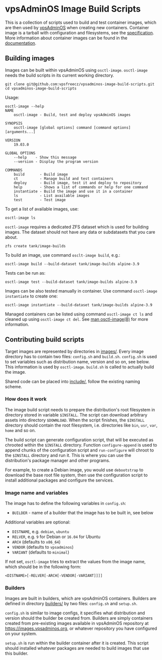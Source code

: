 vpsAdminOS Image Build Scripts
==============================

This is a collection of scripts used to build and test container images, which
are then used by [vpsAdminOS](http://vpsadminos.org) when creating new containers.
Container image is a tarball with configuration and filesystems, see the
[specification](https://vpsadminos.org/specifications/container-image/). More
information about container images can be found in the
[documentation](https://vpsadminos.org/container-images/usage/).

## Building images
Images can be built within vpsAdminOS using `osctl-image`. `osctl-image` needs
the build scripts in its current working directory.

```shell
git clone git@github.com:vpsfreecz/vpsadminos-image-build-scripts.git
cd vpsadminos-image-build-scripts
```

Usage:

```shell
osctl-image --help
NAME
    osctl-image - Build, test and deploy vpsAdminOS images

SYNOPSIS
    osctl-image [global options] command [command options] [arguments...]

VERSION
    19.03.0

GLOBAL OPTIONS
    --help    - Show this message
    --version - Display the program version

COMMANDS
    build       - Build image
    ct          - Manage build and test containers
    deploy      - Build image, test it and deploy to repository
    help        - Shows a list of commands or help for one command
    instantiate - Build the image and use it in a container
    ls          - List available images
    test        - Test image
```

To get a list of available images, use:

```shell
osctl-image ls
```

`osctl-image` requires a dedicated ZFS dataset which is used for building
images. The dataset should not have any data or subdatasets that you care about.

```shell
zfs create tank/image-builds
```

To build an image, use command `osclt-image build`, e.g.:

```shell
osctl-image build --build-dataset tank/image-builds alpine-3.9
```

Tests can be run as:

```shell
osctl-image test --build-dataset tank/image-builds alpine-3.9
```

Images can be also tested manually in container. Use command
`osctl-image instantiate` to create one:

```shell
osctl-image instantiate --build-dataset tank/image-builds alpine-3.9
```

Managed containers can be listed using command `osctl-image ct ls` and cleaned
up using `osctl-image ct del`. See
[man osctl-image(8)](https://man.vpsadminos.org/osctl-image/man8/osctl-image.8.html)
for more information.

## Contributing build scripts
Target images are represented by directories in [images/](images/). Every
image directory has to contain two files: `config.sh` and `build.sh`.
`config.sh` is used to set variables such as distribution name, version and so
on, see below. This information is used by `osctl-image`. `build.sh`
is called to actually build the image.

Shared code can be placed into [include/](include/), follow the existing naming
scheme.

### How does it work
The image build script needs to prepare the distribution's root filesystem
in directory stored in variable `$INSTALL`. The script can download arbitrary
assets into directory `$DOWNLOAD`. When the script finishes, the `$INSTALL`
directory should contain the root filesystem, i.e. directories like `bin`, `usr`,
`var`, `home` and so on.

The build script can generate configuration script, that will be executed
as chrooted within the `$INSTALL` directory. Function `configure-append` is used
to append chunks of the configuration script and `run-configure` will chroot
to the `$INSTALL` directory and run it. This is where you can use the
distribution's package manager and other programs.

For example, to create a Debian image, you would use `debootstrap` to download
the base root file system, then use the configuration script to install additional
packages and configure the services.

### Image name and variables
The image has to define the following variables in `config.sh`:

 - `BUILDER` - name of a builder that the image has to be built in, see below

Additional variables are optional:

 - `DISTNAME`, e.g. `debian`, `ubuntu`
 - `RELVER`, e.g. `9` for Debian or `16.04` for Ubuntu
 - `ARCH` (defaults to `x86_64`)
 - `VENDOR` (defaults to `vpsadminos`)
 - `VARIANT` (defaults to `minimal`)

If not set, `osctl-image` tries to extract the values from the image name,
which should be in the following form:

	<DISTNAME>[-RELVER[-ARCH[-VENDOR[-VARIANT]]]]

### Builders
Images are built in builders, which are vpsAdminOS containers. Builders
are defined in directory [builders/](builders/) by two files: `config.sh`
and `setup.sh`.

`config.sh` is similar to image configs, it specifies what distribution
and version should the builder be created from. Builders are simply containers
created from pre-existing images available in vpsAdminOS repository
at <https://images.vpsadminos.org>, or whatever repository you have
configured on your system.

`setup.sh` is run within the builder container after it is created. This script
should installed whatever packages are needed to build images that use this
builder.
